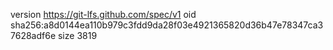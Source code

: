 version https://git-lfs.github.com/spec/v1
oid sha256:a8d0144ea110b979c3fdd9da28f03e4921365820d36b47e78347ca37628adf6e
size 3819
